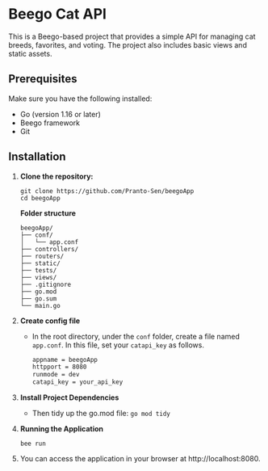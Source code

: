 # Beego Cat API
This is a Beego-based project that provides a simple API for managing cat breeds, favorites, and voting. The project also includes basic views and static assets.

## Prerequisites
Make sure you have the following installed:

- Go (version 1.16 or later)
- Beego framework
- Git

## Installation
<!-- 1. **Install Go**

    - Ensure that Go is installed on the new device. You can check if Go is installed and verify the version with: `go version`
    - If Go is not installed, download and install it from the official Go website.

2. **Install Beego and Bee CLI**

    - Install Beego and the Bee CLI tool globally if they are not already installed:

    ```bash
    go get github.com/beego/beego/v2
    go install github.com/beego/bee/v2@latest
    ``` -->
1. **Clone the repository:**
    ```
    git clone https://github.com/Pranto-Sen/beegoApp
    cd beegoApp
    ```
    **Folder structure**
    ```
    beegoApp/
    ├── conf/
    │   └── app.conf
    ├── controllers/
    ├── routers/
    ├── static/
    ├── tests/
    ├── views/
    ├── .gitignore
    ├── go.mod
    ├── go.sum
    └── main.go

    ```


4. **Create config file**
    - In the root directory, under the `conf` folder, create a file  named  `app.conf`. In this file, set your `catapi_key` as follows.

        ```bash
        appname = beegoApp
        httpport = 8080
        runmode = dev
        catapi_key = your_api_key
        ```

5. **Install Project Dependencies**
    <!-- - Fetch and install all project dependencies: `go get ./...` -->
    
    - Then tidy up the go.mod file: `go mod tidy`

    

6. **Running the Application**

    ```
    bee run
    ```

7. You can access the application in your browser at http://localhost:8080.